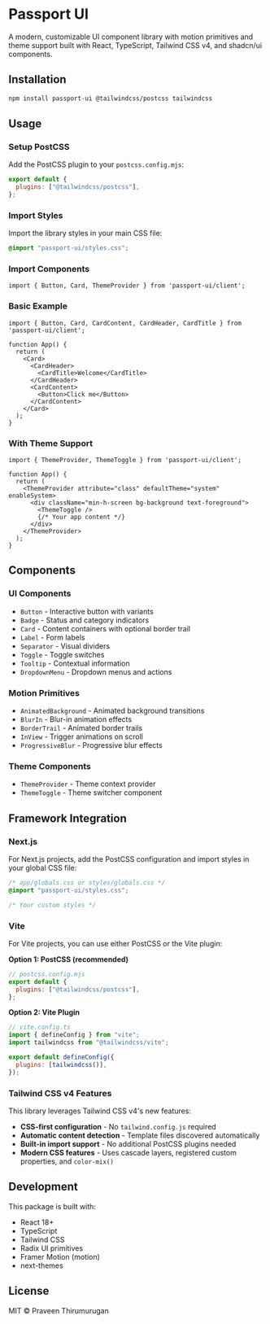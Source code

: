 # Passport UI

A modern, customizable UI component library with motion primitives and theme support built with React, TypeScript, Tailwind CSS v4, and shadcn/ui components.

## Installation

```bash
npm install passport-ui @tailwindcss/postcss tailwindcss
```

## Usage

### Setup PostCSS

Add the PostCSS plugin to your `postcss.config.mjs`:

```js
export default {
  plugins: ["@tailwindcss/postcss"],
};
```

### Import Styles

Import the library styles in your main CSS file:

```css
@import "passport-ui/styles.css";
```

### Import Components

```tsx
import { Button, Card, ThemeProvider } from 'passport-ui/client';
```

### Basic Example

```tsx
import { Button, Card, CardContent, CardHeader, CardTitle } from 'passport-ui/client';

function App() {
  return (
    <Card>
      <CardHeader>
        <CardTitle>Welcome</CardTitle>
      </CardHeader>
      <CardContent>
        <Button>Click me</Button>
      </CardContent>
    </Card>
  );
}
```

### With Theme Support

```tsx
import { ThemeProvider, ThemeToggle } from 'passport-ui/client';

function App() {
  return (
    <ThemeProvider attribute="class" defaultTheme="system" enableSystem>
      <div className="min-h-screen bg-background text-foreground">
        <ThemeToggle />
        {/* Your app content */}
      </div>
    </ThemeProvider>
  );
}
```

## Components

### UI Components
- `Button` - Interactive button with variants
- `Badge` - Status and category indicators
- `Card` - Content containers with optional border trail
- `Label` - Form labels
- `Separator` - Visual dividers
- `Toggle` - Toggle switches
- `Tooltip` - Contextual information
- `DropdownMenu` - Dropdown menus and actions

### Motion Primitives
- `AnimatedBackground` - Animated background transitions
- `BlurIn` - Blur-in animation effects
- `BorderTrail` - Animated border trails
- `InView` - Trigger animations on scroll
- `ProgressiveBlur` - Progressive blur effects

### Theme Components
- `ThemeProvider` - Theme context provider
- `ThemeToggle` - Theme switcher component

## Framework Integration

### Next.js

For Next.js projects, add the PostCSS configuration and import styles in your global CSS file:

```css
/* app/globals.css or styles/globals.css */
@import "passport-ui/styles.css";

/* Your custom styles */
```

### Vite

For Vite projects, you can use either PostCSS or the Vite plugin:

**Option 1: PostCSS (recommended)**
```js
// postcss.config.mjs
export default {
  plugins: ["@tailwindcss/postcss"],
};
```

**Option 2: Vite Plugin**
```js
// vite.config.ts
import { defineConfig } from "vite";
import tailwindcss from "@tailwindcss/vite";

export default defineConfig({
  plugins: [tailwindcss()],
});
```

### Tailwind CSS v4 Features

This library leverages Tailwind CSS v4's new features:
- **CSS-first configuration** - No `tailwind.config.js` required
- **Automatic content detection** - Template files discovered automatically  
- **Built-in import support** - No additional PostCSS plugins needed
- **Modern CSS features** - Uses cascade layers, registered custom properties, and `color-mix()`

## Development

This package is built with:
- React 18+
- TypeScript
- Tailwind CSS
- Radix UI primitives
- Framer Motion (motion)
- next-themes

## License

MIT © Praveen Thirumurugan
